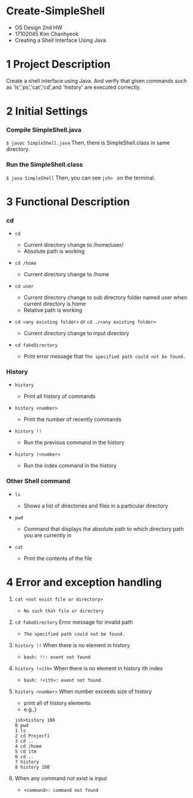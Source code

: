 # Create-SimpleShell
* OS Design 2nd HW 
* 17102045 Kim Chanhyeok
* Creating a Shell Interface Using Java

# 1 Project Description
Create a shell interface using Java. And verify that given commands such as 
'ls','ps','cat','cd',and 'history' are executed correctly.

# 2 Initial Settings
### Compile SimpleShell.java
`$ javac SimpleShell.java` Then, there is SimpleShell.class in same directory.

### Run the SimpleShell.class
`$ java SimpleShell` Then, you can see `jsh> ` on the terminal.

# 3 Functional Description
### cd
* `cd`
    * Current directory change to /home/user/ 
    * Absolute path is working

* `cd /home`
    * Current directory change to /home

* `cd user`
    * Current directory change to sub directory folder named user when current directory is home
    * Relative path is working

* `cd <any existing folder>` or `cd ./<any existing folder>`
    * Current directory change to input directory

* `cd fakeDirectory`
    * Print error message that `The specified path could not be found.`

### History
* `history`
    * Print all history of commands

* `history <number>`
    * Print the number of recently commands
     
* `history !!`
    * Run the previous command in the history
	
* `history !<number>`
    * Run the <number> index command in the history

### Other Shell command
* `ls`
    * Shows a list of directories and files in a particular directory
    
* `pwd` 
    * Command that displays the absolute path to which directory path you are currently in

* `cat`
    * Print the contents of the file

# 4 Error and exception handling
1. `cat <not exist file or directory>`
    * `No such that file or directory`

2. `cd fakeDirectory` Error message for invalid path
    * `The specified path could not be found.`

3. `history !!` When there is no element in history
    * `bash: !!: event not found`

4. `history !<ith>` When there is no element in history ith index
    * `bash: !<ith>: event not found` 

5. `history <number>` When number exceeds size of history
    * print all of history elements
    * e.g.,)
    ```
	jsh>history 100
	0 pwd
	1 ls
	2 cd Project1
	3 cd ..
	4 cd /home
	5 cd itm
	6 cd ..
	7 history
	8 history 100
    ```

6. When any command not exist is input
    * `<command>: command not found`
